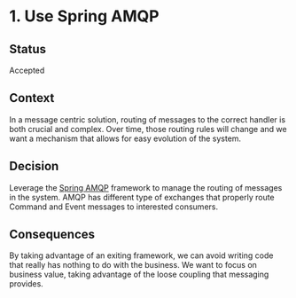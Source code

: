 # 1. Use Spring AMQP

## Status
Accepted

## Context
In a message centric solution, routing of messages to the correct handler is both crucial and complex. Over time, those routing rules will change and we want a mechanism that allows for easy evolution of the system.

## Decision
Leverage the [Spring AMQP](https://spring.io/projects/spring-amqp) framework to manage the routing of messages in the system. AMQP has different type of exchanges that properly route Command and Event messages to interested consumers.

## Consequences
By taking advantage of an exiting framework, we can avoid writing code that really has nothing to do with the business. We want to focus on business value, taking advantage of the loose coupling that messaging provides.